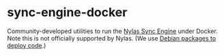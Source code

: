 # sync-engine-docker

Community-developed utilities to run the [Nylas Sync Engine](https://github.com/nylas/sync-engine-docker) under Docker. Note this is not officially supported by Nylas. (We use [Debian packages to deploy code](https://nylas.com/blog/packaging-deploying-python/).)
